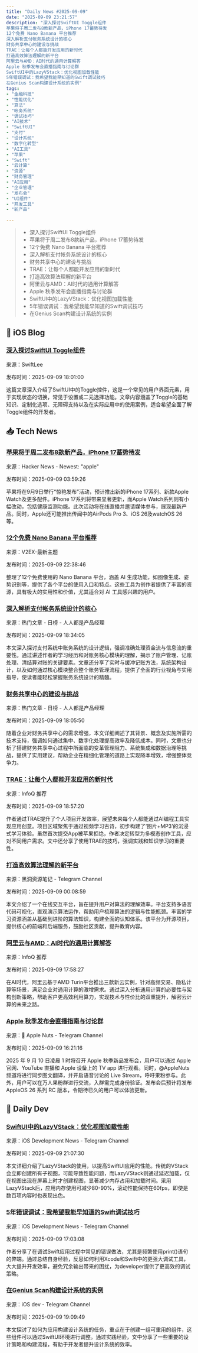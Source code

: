 ```yaml
---
title: "Daily News #2025-09-09"
date: "2025-09-09 23:21:57"
description: "深入探讨SwiftUI Toggle组件
苹果将于周二发布8款新产品，iPhone 17蓄势待发
12个免费 Nano Banana 平台推荐
深入解析支付帐务系统设计的核心
财务共享中心的建设与挑战
TRAE：让每个人都能开发应用的新时代
打造高效算法理解的新平台
阿里云与AMD：AI时代的通用计算解答
Apple 秋季发布会直播指南与讨论群
SwiftUI中的LazyVStack：优化视图加载性能
5年错误调试：我希望我能早知道的Swift调试技巧
在Genius Scan构建设计系统的实例"
tags: 
- "金融科技"
- "性能优化"
- "算法"
- "帐务系统"
- "调试技巧"
- "AI技术"
- "SwiftUI"
- "支付"
- "设计系统"
- "数字化转型"
- "AI工具"
- "苹果"
- "Swift"
- "云计算"
- "资源"
- "财务管理"
- "AI应用"
- "企业管理"
- "发布会"
- "UI组件"
- "开发工具"
- "新产品"

---
```


> - 深入探讨SwiftUI Toggle组件
> - 苹果将于周二发布8款新产品，iPhone 17蓄势待发
> - 12个免费 Nano Banana 平台推荐
> - 深入解析支付帐务系统设计的核心
> - 财务共享中心的建设与挑战
> - TRAE：让每个人都能开发应用的新时代
> - 打造高效算法理解的新平台
> - 阿里云与AMD：AI时代的通用计算解答
> - Apple 秋季发布会直播指南与讨论群
> - SwiftUI中的LazyVStack：优化视图加载性能
> - 5年错误调试：我希望我能早知道的Swift调试技巧
> - 在Genius Scan构建设计系统的实例

## 🍎 iOS Blog

### [深入探讨SwiftUI Toggle组件](https://www.avanderlee.com/swiftui/toggle-switch-a-complete-guide/)

来源：SwiftLee

发布时间：2025-09-09 18:01:00

这篇文章深入介绍了SwiftUI中的Toggle控件，这是一个常见的用户界面元素，用于实现状态的切换，常见于设置或二元选择功能。文章内容涵盖了Toggle的基础知识、定制化选项、无障碍支持以及在实际应用中的使用案例，适合希望全面了解Toggle组件的开发者。

## 📥 Tech News

### [苹果将于周二发布8款新产品，iPhone 17蓄势待发](https://9to5mac.com/2025/09/05/new-apple-products-iphone-17-soon/)

来源：Hacker News - Newest: "apple"

发布时间：2025-09-09 03:59:26

苹果将在9月9日举行“惊艳发布”活动，预计推出新的iPhone 17系列、新款Apple Watch及更多配件。iPhone 17系列将带来显著更新，而Apple Watch系列则有小幅改动，包括健康监测功能。此次活动将在线直播并邀请媒体参与，展现最新产品。同时，Apple还可能推出传闻中的AirPods Pro 3、iOS 26及watchOS 26等。

### [12个免费 Nano Banana 平台推荐](https://www.v2ex.com/t/1158119)

来源：V2EX-最新主题

发布时间：2025-09-09 22:38:46

整理了12个免费使用的 Nano Banana 平台，涵盖 AI 生成功能，如图像生成、姿势识别等，提供了各个平台的使用入口和特点。这些工具为创作者提供了丰富的资源，具有极大的实用性和价值，尤其适合对 AI 工具感兴趣的用户。

### [深入解析支付帐务系统设计的核心](https://www.woshipm.com/pd/6266602.html)

来源：热门文章 - 日榜 - 人人都是产品经理

发布时间：2025-09-09 18:34:05

本文深入探讨支付系统中账务系统的设计逻辑，强调准确处理资金流与信息流的重要性。通过讲述作者的学习经历和对账务核心模块的理解，揭示了账户管理、记账处理、清结算对账的关键要素。文章还分享了实时与缓冲记账方法，系统架构设计，以及如何通过核心模块整合整个账务管理流程，提供了全面的行业视角与实用指导，使读者能轻松掌握账务系统设计的精髓。

### [财务共享中心的建设与挑战](https://www.woshipm.com/pd/6266577.html)

来源：热门文章 - 日榜 - 人人都是产品经理

发布时间：2025-09-09 18:05:50

随着企业对财务共享中心的需求增强，本文详细阐述了其背景、概念及实施所需的技术支持，强调如何通过集中、数字化处理提高效率及降低成本。同时，文章也分析了搭建财务共享中心过程中所面临的变革管理阻力、系统集成和数据治理等挑战，提供了实用建议，帮助企业在精细化管理的道路上实现降本增效，增强整体竞争力。

### [TRAE：让每个人都能开发应用的新时代](https://www.infoq.cn/article/mbkgNMD4mkWrWO2s7Npb)

来源：InfoQ 推荐

发布时间：2025-09-09 18:57:20

作者通过TRAE提升了个人项目开发效率，展望未来每个人都能通过AI编程工具实现应用创意。项目区域聚焦于通过视频学习古诗，初步构建了‘图片+MP3’的沉浸式学习体验。虽然首次提交App被苹果拒绝，作者决定转型为多模态创作工具，应对不同用户需求。文中还分享了使用TRAE的技巧，强调实践和知识学习的重要性。

### [打造高效算法理解的新平台](https://t.me/piracy6/32487)

来源：黑洞资源笔记 - Telegram Channel

发布时间：2025-09-09 00:08:59

本文介绍了一个在线交互平台，旨在提升用户对算法的理解效率。平台支持多语言代码可视化，直观演示算法运作，帮助用户梳理算法的逻辑与性能瓶颈。丰富的学习资源涵盖从基础到进阶的算法知识，构建全面的认知体系。该平台为开源项目，提供核心的前端和后端服务，鼓励社区贡献，提升教育内容。

### [阿里云与AMD：AI时代的通用计算解答](https://www.infoq.cn/article/pjXF37Ro2BFexYtiaezJ)

来源：InfoQ 推荐

发布时间：2025-09-09 17:58:27

在AI时代，阿里云基于AMD Turin平台推出三款新云实例，针对高频交易、隐私计算等场景，满足企业对通用计算的激增需求。通过深入分析通用计算的必要性与架构创新策略，帮助客户更高效利用算力，实现技术与性价比的双重提升，解密云计算的未来之路。

### [Apple 秋季发布会直播指南与讨论群](https://t.me/AppleNuts/2307)

来源： Apple Nuts - Telegram Channel

发布时间：2025-09-09 16:21:16

2025 年 9 月 10 日凌晨 1 时将召开 Apple 秋季新品发布会，用户可以通过 Apple 官网、YouTube 直播和 Apple 设备上的 TV app 进行观看。同时，@AppleNuts 频道将进行同步图文翻译，并开启语音讨论的 Live Stream，呼吁果粉参与。此外，用户可以在万人果粉群进行交流，入群需完成身份验证。发布会后预计将发布 AppleOS 26 系列 RC 版本，令期待已久的用户可以体验更新。

## 💾 Daily Dev

### [SwiftUI中的LazyVStack：优化视图加载性能](https://www.createwithswift.com/lazy-loading-views-with-lazyvstack-in-swiftui/)

来源：iOS Development News - Telegram Channel

发布时间：2025-09-09 21:07:30

本文详细介绍了LazyVStack的使用，以提高SwiftUI应用的性能。传统的VStack会立即创建所有子视图，可能导致性能问题，而LazyVStack则通过延迟加载，仅在视图出现在屏幕上时才创建视图，显著减少内存占用和加载时间。采用LazyVStack后，应用内存使用可减少80-90%，滚动性能保持在60fps，即使是数百项内容时也表现出色。

### [5年错误调试：我希望我能早知道的Swift调试技巧](https://swift-pal.com/i-spent-5-years-debugging-swift-apps-wrong-heres-what-i-wish-i-knew-day-one-0965f9294ab3)

来源：iOS Development News - Telegram Channel

发布时间：2025-09-09 17:03:08

作者分享了在调试Swift应用过程中常见的错误做法，尤其是频繁使用print()语句的弊端。通过总结自身经验，反思如何利用Xcode和Swift中的更强大调试工具，大大提升开发效率，避免冗余输出带来的困扰，为developer提供了更高效的调试策略。

### [在Genius Scan构建设计系统的实例](https://t.me/iosdevio/6194)

来源：iOS dev - Telegram Channel

发布时间：2025-09-09 19:09:49

本文探讨了如何为应用构建设计系统的任务，重点在于创建一组可重用的组件，这些组件可以通过SwiftUI环境进行调整。通过实践经验，文中分享了一些重要的设计策略和构建流程，有助于开发者提升设计系统的效率。

